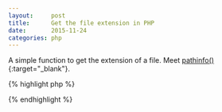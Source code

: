 ```yaml
---
layout:     post
title:      Get the file extension in PHP
date:       2015-11-24
categories: php
---
```


A simple function to get the extension of a file. Meet [pathinfo()](https://php.net/pathinfo){:target="_blank"}.

{% highlight php %}
<?php $extension = pathinfo($filename, PATHINFO_EXTENSION); ?>
{% endhighlight %}
